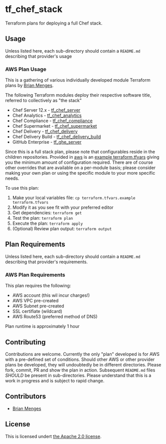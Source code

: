 # tf_chef_stack
Terraform plans for deploying a full Chef stack.

## Usage

Unless listed here, each sub-directory should contain a `README.md` describing that provider's usage

### AWS Plan Usage

This is a gathering of various individually developed module Terraform plans by [Brian Menges](https://github.com/mengesb).

The following Terraform modules deploy their respective software title, referred to collectively as "the stack"

* Chef Server 12.x    - [tf_chef_server](https://github.com/mengesb/tf_chef_server)
* Chef Analytics      - [tf_chef_analytics](https://github.com/mengesb/tf_chef_analytics)
* Chef Compliance     - [tf_chef_compliance](https://github.com/mengesb/tf_chef_compliance)
* Chef Supermarket    - [tf_chef_supermarket](https://github.com/mengesb/tf_chef_supermarket)
* Chef Delivery       - [tf_chef_delivery](https://github.com/mengesb/tf_chef_delivery)
* Chef Delivery Build - [tf_chef_delivery_build](https://github.com/mengesb/tf_chef_delivery_build)
* GitHub Enterprise   - [tf_ghe_server](https://github.com/mengesb/tf_ghe_server)

Since this is a full stack plan, please note that configurables reside in the children repositories. Provided in [aws](aws) is an [example terraform.tfvars](aws/terraform.tfvars.example)
giving you the minimum amount of configuration required. There are of course other overrides that are available on a per-module basis; please consider making your own plan or using the
specific module to your more specific needs.

To use this plan:
1. Make your local variables file: `cp terraform.tfvars.example terraform.tfvars`
2. Modify it as you see fit with your preferred editor
3. Get dependencies: `terraform get`
4. Test the plan: `terraform plan`
5. Execute the plan: `terraform apply`
6. (Optional) Review plan output: `terraform output`

## Plan Requirements

Unless listed here, each sub-directory should contain a `README.md` describing that provider's requirements.

### AWS Plan Requirements

This plan requires the following:

* AWS account (this wil incur charges!)
* AWS VPC pre-created
* AWS Subnet pre-created
* SSL certifiate (wildcard)
* AWS Route53 (preferred method of DNS)

Plan runtime is approximately 1 hour

## Contributing

Contributions are welcome. Currently the only "plan" developed is for AWS with a pre-defined set of conditions. Should other AWS or other provider plans be developed, they will undoubtedly be in different directories. Please fork, commit, PR and show the plan in action. Subsequent `README.md` files *SHOULD* be present in sub-directories. Please understand that this is a work in progress and is subject to rapid change.

## Contributors

* [Brian Menges](https://github.com/mengesb)

## License

This is licensed undert [the Apache 2.0 license](https://www.apache.org/licenses/LICENSE-2.0).

